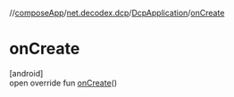 //[composeApp](../../../index.md)/[net.decodex.dcp](../index.md)/[DcpApplication](index.md)/[onCreate](on-create.md)

# onCreate

[android]\
open override fun [onCreate](on-create.md)()
